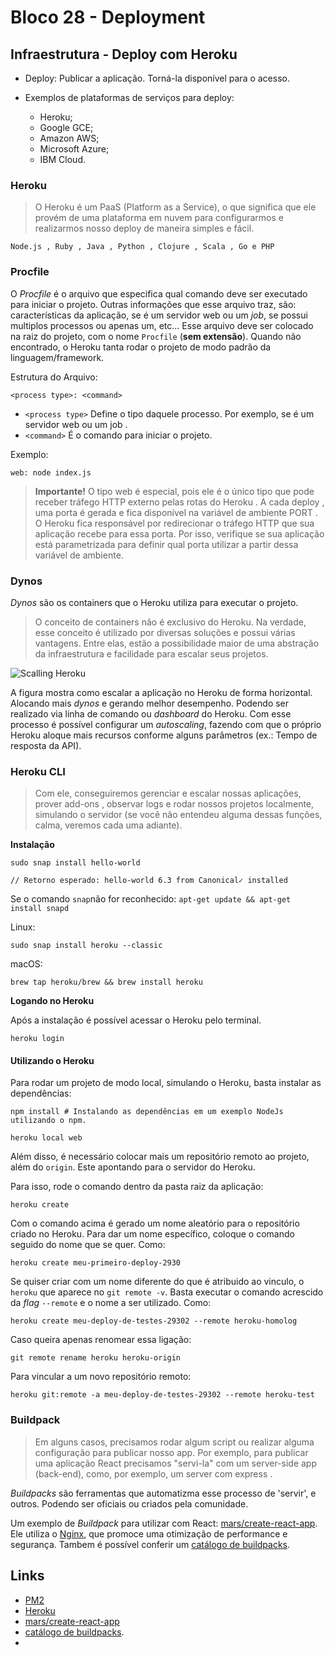 # Bloco 28 - Deployment

## Infraestrutura - Deploy com Heroku

- Deploy: Publicar a aplicação. Torná-la disponível para o acesso.

- Exemplos de plataformas de serviços para deploy:
  * Heroku;
  * Google GCE;
  * Amazon AWS;
  * Microsoft Azure;
  * IBM Cloud.

### Heroku

> O Heroku é um PaaS (Platform as a Service), o que significa que ele provém de uma plataforma em nuvem para configurarmos e realizarmos nosso deploy de maneira simples e fácil.

```
Node.js , Ruby , Java , Python , Clojure , Scala , Go e PHP
```

### Procfile

O *Procfile* é o arquivo que especifica qual comando deve ser executado para iniciar o projeto. Outras informações que esse arquivo traz, são: características da aplicação, se é um servidor web ou um *job*, se possui multiplos processos ou apenas um, etc...
Esse arquivo deve ser colocado na raiz do projeto, com o nome `Procfile` (**sem extensão**). Quando não encontrado, o Heroku tanta rodar o projeto de modo padrão da linguagem/framework.

Estrutura do Arquivo:

```
<process type>: <command>
```

- `<process type>` Define o tipo daquele processo. Por exemplo, se é um servidor web ou um job .
- `<command>` É o comando para iniciar o projeto.

Exemplo:

```
web: node index.js
```

> **Importante!** O tipo web é especial, pois ele é o único tipo que pode receber tráfego HTTP externo pelas rotas do Heroku . A cada deploy , uma porta é gerada e fica disponível na variável de ambiente PORT . O Heroku fica responsável por redirecionar o tráfego HTTP que sua aplicação recebe para essa porta. Por isso, verifique se sua aplicação está parametrizada para definir qual porta utilizar a partir dessa variável de ambiente.

### Dynos

*Dynos* são os containers que o Heroku utiliza para executar o projeto.

> O conceito de containers não é exclusivo do Heroku. Na verdade, esse conceito é utilizado por diversas soluções e possui várias vantagens. Entre elas, estão a possibilidade maior de uma abstração da infraestrutura e facilidade para escalar seus projetos.

![Scalling Heroku](https://s3.us-east-2.amazonaws.com/assets.app.betrybe.com/back-end/infrastructure/deploy/heroku/images/heroku-scaling-d057ac613631b1a1fee87c902a915526.svg)

A figura mostra como escalar a aplicação no Heroku de forma horizontal. Alocando mais *dynos* e gerando melhor desempenho. Podendo ser realizado via linha de comando ou *dashboard* do Heroku. Com esse processo é possível configurar um *autoscaling*, fazendo com que o próprio Heroku aloque mais recursos conforme alguns parâmetros (ex.: Tempo de resposta da API).

### Heroku CLI

> Com ele, conseguiremos gerenciar e escalar nossas aplicações, prover add-ons , observar logs e rodar nossos projetos localmente, simulando o servidor (se você não entendeu alguma dessas funções, calma, veremos cada uma adiante).

**Instalação**

```
sudo snap install hello-world

// Retorno esperado: hello-world 6.3 from Canonical✓ installed
```

Se o comando `snap`não for reconhecido: `apt-get update && apt-get install snapd`

Linux:

```
sudo snap install heroku --classic
```

macOS:

```
brew tap heroku/brew && brew install heroku
```

**Logando no Heroku**

Após a instalação é possível acessar o Heroku pelo terminal.

```
heroku login
```

#### Utilizando o Heroku

Para rodar um projeto de modo local, simulando o Heroku, basta instalar as dependências:

```
npm install # Instalando as dependências em um exemplo NodeJs utilizando o npm.

heroku local web
```

Além disso, é necessário colocar mais um repositório remoto ao projeto, além do `origin`. Este apontando para o servidor do Heroku.

Para isso, rode o comando dentro da pasta raiz da aplicação:

```
heroku create
```

Com o comando acima é gerado um nome aleatório para o repositório criado no Heroku. Para dar um nome específico, coloque o comando seguido do nome que se quer. Como:

```
heroku create meu-primeiro-deploy-2930
```

Se quiser criar com um nome diferente do que é atribuido ao vinculo, o `heroku` que aparece no `git remote -v`. Basta executar o comando acrescido da *flag* `--remote` e o nome a ser utilizado. Como:

```
heroku create meu-deploy-de-testes-29302 --remote heroku-homolog
```

Caso queira apenas renomear essa ligação:

```
git remote rename heroku heroku-origin
```

Para vincular a um novo repositório remoto:

```
heroku git:remote -a meu-deploy-de-testes-29302 --remote heroku-test
```

### Buildpack

> Em alguns casos, precisamos rodar algum script ou realizar alguma configuração para publicar nosso app. Por exemplo, para publicar uma aplicação React precisamos "servi-la" com um server-side app (back-end), como, por exemplo, um server com express .

*Buildpacks* são ferramentas que automatizma esse processo de 'servir', e outros. Podendo ser oficiais ou criados pela comunidade.

Um exemplo de *Buildpack* para utilizar com React: [mars/create-react-app](https://github.com/mars/create-react-app-buildpack#usage). Ele utiliza o [Nginx](https://nginx.org/en/), que promoce uma otimização de performance e segurança.
Tambem é possível conferir um [catálogo de buildpacks](https://elements.heroku.com/buildpacks).

## Links

- [PM2](https://pm2.keymetrics.io/)
- [Heroku](https://www.heroku.com/)
- [mars/create-react-app](https://github.com/mars/create-react-app-buildpack#usage)
- [catálogo de buildpacks](https://elements.heroku.com/buildpacks).
- 
